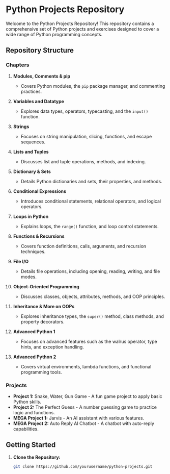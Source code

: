 # Python Projects Repository

Welcome to the Python Projects Repository! This repository contains a comprehensive set of Python projects and exercises designed to cover a wide range of Python programming concepts.

## Repository Structure

### Chapters

1. **Modules, Comments & pip**
   - Covers Python modules, the `pip` package manager, and commenting practices.

2. **Variables and Datatype**
   - Explores data types, operators, typecasting, and the `input()` function.

3. **Strings**
   - Focuses on string manipulation, slicing, functions, and escape sequences.

4. **Lists and Tuples**
   - Discusses list and tuple operations, methods, and indexing.

5. **Dictionary & Sets**
   - Details Python dictionaries and sets, their properties, and methods.

6. **Conditional Expressions**
   - Introduces conditional statements, relational operators, and logical operators.

7. **Loops in Python**
   - Explains loops, the `range()` function, and loop control statements.

8. **Functions & Recursions**
   - Covers function definitions, calls, arguments, and recursion techniques.

9. **File I/O**
   - Details file operations, including opening, reading, writing, and file modes.

10. **Object-Oriented Programming**
    - Discusses classes, objects, attributes, methods, and OOP principles.

11. **Inheritance & More on OOPs**
    - Explores inheritance types, the `super()` method, class methods, and property decorators.

12. **Advanced Python 1**
    - Focuses on advanced features such as the walrus operator, type hints, and exception handling.

13. **Advanced Python 2**
    - Covers virtual environments, lambda functions, and functional programming tools.

### Projects

- **Project 1:** Snake, Water, Gun Game - A fun game project to apply basic Python skills.
- **Project 2:** The Perfect Guess - A number guessing game to practice logic and functions.
- **MEGA Project 1:** Jarvis - An AI assistant with various features.
- **MEGA Project 2:** Auto Reply AI Chatbot - A chatbot with auto-reply capabilities.

## Getting Started

1. **Clone the Repository:**
   ```bash
   git clone https://github.com/yourusername/python-projects.git
